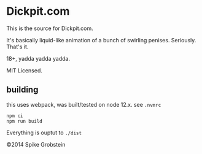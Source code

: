 # Dickpit.com

This is the source for Dickpit.com.

It's basically liquid-like animation of a bunch of swirling penises. Seriously. That's it.

18+, yadda yadda yadda.

MIT Licensed.

## building

this uses webpack, was built/tested on node 12.x. see `.nvmrc`

    npm ci
    npm run build

Everything is ouptut to `./dist`

&copy;2014 Spike Grobstein

